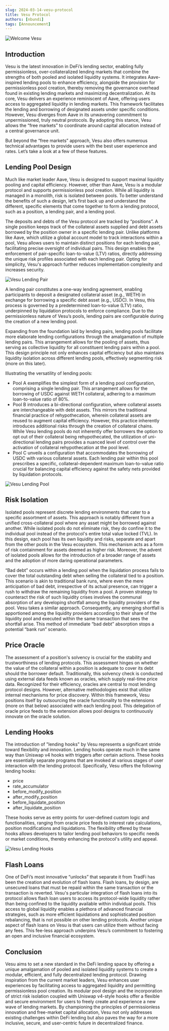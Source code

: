 ```yaml
---
slug: 2024-03-14-vesu-protocol
title: Vesu Protocol
authors: [nbundi]
tags: [Announcement]
---
```


![Welcome Vesu](banner_c.png)


## Introduction

Vesu is the latest innovation in DeFi’s lending sector, enabling fully permissionless, over-collateralized lending markets that combine the strengths of both pooled and isolated liquidity systems. It integrates Aave-inspired lending pools to enhance efficiency, alongside the provision for permissionless pool creation, thereby removing the governance overhead found in existing lending markets and maximizing decentralization. At its core, Vesu delivers an experience reminiscent of Aave, offering users access to aggregated liquidity in lending markets. This framework facilitates the lending and borrowing of designated assets under specific conditions. However, Vesu diverges from Aave in its unwavering commitment to unpermissioned, truly neutral protocols. By adopting this stance, Vesu allows the “free markets” to coordinate around capital allocation instead of a central governance unit.

But beyond the “free markets” approach, Vesu also offers numerous technical advantages to provide users with the best user experience and rates. Let’s take a look at a few of these features.

## Lending Pool Design

Much like market leader Aave, Vesu is designed to support maximal liquidity pooling and capital efficiency. However, other than Aave, Vesu is a modular protocol and supports permissionless pool creation. While all liquidity is managed in a monolith, risk is isolated between pools. To better understand the benefits of such a design, let’s first back up and understand the different, specific elements that come together to form a lending protocol, such as a position, a lending pair, and a lending pool. 

The deposits and debts of the Vesu protocol are tracked by “positions”. A single position keeps track of the collateral assets supplied and debt assets borrowed by the position owner in a specific lending pair. Unlike platforms like Aave, which utilize a global account model to track interactions within a pool, Vesu allows users to maintain distinct positions for each lending pair, facilitating precise oversight of individual pairs. This design enables the enforcement of pair-specific loan-to-value (LTV) ratios, directly addressing the unique risk profiles associated with each lending pair. Opting for simplicity, Vesu's approach further reduces implementation complexity and increases security. 

![Vesu Lending Pair](vesu-lending-pair.png)

A lending pair constitutes a one-way lending agreement, enabling participants to deposit a designated collateral asset (e.g., WETH) in exchange for borrowing a specific debt asset (e.g., USDC). In Vesu, this process is governed by a predetermined loan-to-value (LTV) ratio, underpinned by liquidation protocols to enforce compliance. Due to the permissionless nature of Vesu’s pools, lending pairs are configurable during the creation of a new lending pool.

Expanding from the foundation laid by lending pairs, lending pools facilitate more elaborate lending configurations through the amalgamation of multiple lending pairs. This arrangement allows for the pooling of assets, thus serving as collective liquidity for all constituent lending pairs within a pool. This design principle not only enhances capital efficiency but also maintains liquidity isolation across different lending pools, effectively segmenting risk (more on this later). 

Illustrating the versatility of lending pools:

- Pool A exemplifies the simplest form of a lending pool configuration, comprising a single lending pair. This arrangement allows for the borrowing of USDC against WETH collateral, adhering to a maximum loan-to-value ratio of 80%.
- Pool B introduces a bi-directional configuration, where collateral assets are interchangeable with debt assets. This mirrors the traditional financial practice of rehypothecation, wherein collateral assets are reused to augment capital efficiency. However, this practice inherently introduces additional risks through the creation of collateral chains. While Vesu lending pools do not inherently offer borrowers the option to opt out of their collateral being rehypothecated, the utilization of uni-directional lending pairs provides a nuanced level of control over the activation of collateral rehypothecation at the pool level.
- Pool C unveils a configuration that accommodates the borrowing of USDC with various collateral assets. Each lending pair within this pool prescribes a specific, collateral-dependent maximum loan-to-value ratio crucial for balancing capital efficiency against the safety nets provided by liquidation protocols.

![Vesu Lending Pool](vesu-lending-pool.png)


## Risk Isolation

Isolated pools represent discrete lending environments that cater to a specific assortment of assets. This approach is notably different from a unified cross-collateral pool where any asset might be borrowed against another. While isolated pools do not eliminate risk, they do confine it to the individual pool instead of the protocol's entire total value locked (TVL). In this design, each pool has its own liquidity and risks, separate and apart from the other pools in the Vesu ecosystem. This mechanism acts as a form of risk containment for assets deemed as higher risk. Moreover, the advent of isolated pools allows for the introduction of a broader range of assets and the adoption of more daring operational parameters.

“Bad debt” occurs within a lending pool when the liquidation process fails to cover the total outstanding debt when selling the collateral tied to a position. This scenario is akin to traditional bank runs, where even the mere anticipation of bad debt, irrespective of its actual presence, can trigger a rush to withdraw the remaining liquidity from a pool. A proven strategy to counteract the risk of such liquidity crises involves the communal absorption of any developing shortfall among the liquidity providers of the pool. Vesu takes a similar approach. Consequently, any emerging shortfall is apportioned among the liquidity providers according to their share of the liquidity pool and executed within the same transaction that sees the shortfall arise. This method of immediate “bad debt” absorption stops a potential “bank run” scenario.

## Price Oracle

The assessment of a position's solvency is crucial for the stability and trustworthiness of lending protocols. This assessment hinges on whether the value of the collateral within a position is adequate to cover its debt should the borrower default. Traditionally, this solvency check is conducted using external data feeds known as oracles, which supply real-time price data. Recognized for their efficiency, oracles are central to most lending protocol designs. However, alternative methodologies exist that utilize internal mechanisms for price discovery. Within this framework, Vesu positions itself by outsourcing the oracle functionality to the extensions (more on that below) associated with each lending pool. This delegation of oracle price feeds to the extension allows pool designs to continuously innovate on the oracle solution.

## Lending Hooks

The introduction of "lending hooks" by Vesu represents a significant stride toward flexibility and innovation. Lending hooks operate much in the same way than Uniswap v4 hooks with triggers after certain actions. These hooks are essentially separate programs that are invoked at various stages of user interaction with the lending protocol. Specifically, Vesu offers the following lending hooks:

- price
- rate_accumulator
- before_modify_position
- after_modify_position
- before_liquidate_position
- after_liquidate_position

These hooks serve as entry points for user-defined custom logic and functionalities, ranging from oracle price feeds to interest rate calculations, position modifications and liquidations. The flexibility offered by these hooks allows developers to tailor lending pool behaviors to specific needs or market conditions, thereby enhancing the protocol's utility and appeal.

![Vesu Lending Hooks](vesu-lending-hooks.png)


## Flash Loans

One of DeFi’s most innovative “unlocks” that separate it from TradFi has been the creation and evolution of flash loans. Flash loans, by design, are unsecured loans that must be repaid within the same transaction or the transaction is reverted. Vesu's particular integration of flash loans into its protocol allows flash loan users to access its protocol-wide liquidity rather than being confined to the liquidity available within individual pools. This access to global liquidity enables a plethora of advanced financial strategies, such as more efficient liquidations and sophisticated position rebalancing, that is not possible on other lending protocols. Another unique aspect of flash loans on Vesu is that users can utilize them without facing any fees. This fee-less approach underpins Vesu’s commitment to fostering an open and inclusive financial ecosystem. 


## Conclusion

Vesu aims to set a new standard in the DeFi lending space by offering a unique amalgamation of pooled and isolated liquidity systems to create a modular, efficient, and fully decentralized lending protocol. Drawing inspiration from the current market leaders, Vesu enhances user experiences by facilitating access to aggregated liquidity and permitting permissionless pool creation. Its modular pool design and the incorporation of strict risk isolation coupled with Uniswap v4-style hooks offer a flexible and secure environment for users to freely create and experience a new wave of lending markets. By championing the principles of permissionless innovation and free-market capital allocation, Vesu not only addresses existing challenges within DeFi lending but also paves the way for a more inclusive, secure, and user-centric future in decentralized finance.